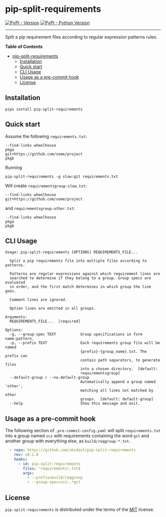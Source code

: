 # pip-split-requirements

[![PyPI - Version](https://img.shields.io/pypi/v/pip-split-requirements.svg)](https://pypi.org/project/pip-split-requirements)
[![PyPI - Python Version](https://img.shields.io/pypi/pyversions/pip-split-requirements.svg)](https://pypi.org/project/pip-split-requirements)

-----

Split a pip requirement files according to regular expression patterns rules.

**Table of Contents**

- [pip-split-requirements](#pip-split-requirements)
  - [Installation](#installation)
  - [Quick start](#quick-start)
  - [CLI Usage](#cli-usage)
  - [Usage as a pre-commit hook](#usage-as-a-pre-commit-hook)
  - [License](#license)

## Installation

```console
pipx install pip-split-requirements
```

## Quick start

Assume the following `requirements.txt`:

```text
--find-links wheelhouse
pkga
git+https://github.com/some/project
pkgb
```

Running

```console
pip-split-requirements -g slow:git requirements.txt
```

Will create `requirementsgroup-slow.txt`:

```text
--find-links wheelhouse
git+https://github.com/some/project
```

and `requirementsgroup-other.txt`:

```text
--find-links wheelhouse
pkga
pkgb
```

## CLI Usage

```text
Usage: pip-split-requirements [OPTIONS] REQUIREMENTS_FILE...

  Split a pip requirements file into multiple files according to patterns.

  Patterns are regular expressions against which requirement lines are
  searched to determine if they belong to a group. Group specs are evaluated
  in order, and the first match determines in which group the line goes.

  Comment lines are ignored.

  Option lines are emitted in all groups.

Arguments:
  REQUIREMENTS_FILE...  [required]

Options:
  -g, --group-spec TEXT           Group specifications in form name:pattern.
  -p, --prefix TEXT               Each requirements group file will be named
                                  {prefix}-{group_name}.txt. The prefix can
                                  contain path separators, to generate files
                                  into a chosen directory.  [default:
                                  requirementsgroup]
  --default-group / --no-default-group
                                  Automatically append a group named 'other',
                                  matching all lines not matched by other
                                  groups.  [default: default-group]
  --help                          Show this message and exit.
```

## Usage as a pre-commit hook

The following section of `.pre-commit-config.yaml` will split `requirements.txt` into a
group named `vcs` with requirements containing the word `git` and another group with
everything else, as `build/reqgroup-*.txt`.

```yaml
  - repo: https://github.com/sbidoul/pip-split-requirements
    rev: v0.1.0
    hooks:
      - id: pip-split-requirements
        files: ^requirements\.txt$
        args:
          - --prefix=build/reqgroup
          - --group-spec=vcs:.*git
```

## License

`pip-split-requirements` is distributed under the terms of the
[MIT](https://spdx.org/licenses/MIT.html) license.
